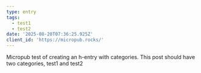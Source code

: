 ```yaml
---
type: entry
tags:
  - test1
  - test2
date: '2025-08-20T07:36:25.925Z'
client_id: 'https://micropub.rocks/'
---
```

Micropub test of creating an h-entry with categories. This post should have two categories, test1 and test2
